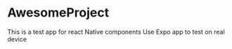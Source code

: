 # AwesomeProject
This is a test app for react Native components
Use Expo app to test on real device
